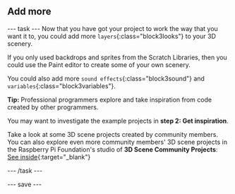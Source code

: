 ## Add more

--- task ---
Now that you have got your project to work the way that you want it to, you could add more `layers`{:class="block3looks"} to your 3D scenery.

If you only used backdrops and sprites from the Scratch Libraries, then you could use the Paint editor to create some of your own scenery. 

You could also add more `sound effects`{:class="block3sound"} and `variables`{:class="block3variables"}.

**Tip:** Professional programmers explore and take inspiration from code created by other programmers.

You may want to investigate the example projects in **step 2: Get inspiration**.

Take a look at some 3D scene projects created by community members. You can also explore even more community members' 3D scene projects in the Raspberry Pi Foundation's studio of **3D Scene Community Projects**: [See inside](https://scratch.mit.edu/studios/28115978){:target="_blank"}

--- /task ---

--- save ---

